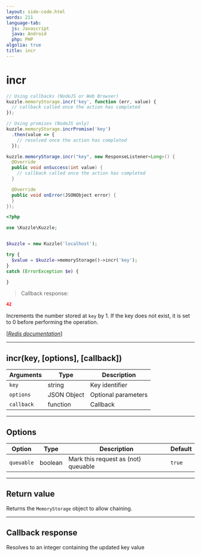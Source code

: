 ```yaml
---
layout: side-code.html
words: 211
language-tab:
  js: Javascript
  java: Android
  php: PHP
algolia: true
title: incr
---
```


# incr

```js
// Using callbacks (NodeJS or Web Browser)
kuzzle.memoryStorage.incr('key', function (err, value) {
  // callback called once the action has completed
});

// Using promises (NodeJS only)
kuzzle.memoryStorage.incrPromise('key')
  .then(value => {
    // resolved once the action has completed
  });
```

```java
kuzzle.memoryStorage.incr("key", new ResponseListener<Long>() {
  @Override
  public void onSuccess(int value) {
    // callback called once the action has completed
  }

  @Override
  public void onError(JSONObject error) {
  }
});
```

```php
<?php

use \Kuzzle\Kuzzle;


$kuzzle = new Kuzzle('localhost');

try {
  $value = $kuzzle->memoryStorage()->incr('key');
}
catch (ErrorException $e) {

}
```

> Callback response:

```json
42
```

Increments the number stored at `key` by 1. If the key does not exist, it is set to 0 before performing the operation.

[[_Redis documentation_]](https://redis.io/commands/incr)

---

## incr(key, [options], [callback])

| Arguments | Type | Description |
|---------------|---------|----------------------------------------|
| `key` | string | Key identifier |
| `options` | JSON Object | Optional parameters |
| `callback` | function | Callback |

---

## Options

| Option | Type | Description | Default |
|---------------|---------|----------------------------------------|---------|
| `queuable` | boolean | Mark this request as (not) queuable | ``true`` |

---

## Return value

Returns the `MemoryStorage` object to allow chaining.

---

## Callback response

Resolves to an integer containing the updated key value
